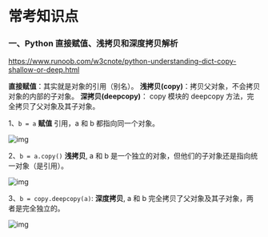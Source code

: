 # 常考知识点

### 一、Python 直接赋值、浅拷贝和深度拷贝解析

https://www.runoob.com/w3cnote/python-understanding-dict-copy-shallow-or-deep.html

**直接赋值**：其实就是对象的引用（别名）。
**浅拷贝(copy)**：拷贝父对象，不会拷贝对象的内部的子对象。
**深拷贝(deepcopy)**： copy 模块的 deepcopy 方法，完全拷贝了父对象及其子对象。

1、`b = a` **赋值** 引用，a 和 b 都指向同一个对象。

![img](https://www.runoob.com/wp-content/uploads/2017/03/1489720931-7116-4AQC6.png)

2、`b = a.copy()` **浅拷贝**, a 和 b 是一个独立的对象，但他们的子对象还是指向统一对象（是引用）。

![img](https://www.runoob.com/wp-content/uploads/2017/03/1489720930-6827-Vtk4m.png)

3、`b = copy.deepcopy(a)`: **深度拷贝**, a 和 b 完全拷贝了父对象及其子对象，两者是完全独立的。

![img](https://www.runoob.com/wp-content/uploads/2017/03/1489720930-5882-BO4qO.png)